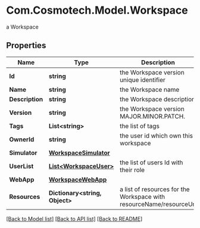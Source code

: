 # Com.Cosmotech.Model.Workspace
a Workspace

## Properties

Name | Type | Description | Notes
------------ | ------------- | ------------- | -------------
**Id** | **string** | the Workspace version unique identifier | [optional] [readonly] 
**Name** | **string** | the Workspace name | 
**Description** | **string** | the Workspace description | [optional] 
**Version** | **string** | the Workspace version MAJOR.MINOR.PATCH. | [optional] 
**Tags** | **List&lt;string&gt;** | the list of tags | [optional] 
**OwnerId** | **string** | the user id which own this workspace | [optional] [readonly] 
**Simulator** | [**WorkspaceSimulator**](WorkspaceSimulator.md) |  | 
**UserList** | [**List&lt;WorkspaceUser&gt;**](WorkspaceUser.md) | the list of users Id with their role | [optional] 
**WebApp** | [**WorkspaceWebApp**](WorkspaceWebApp.md) |  | [optional] 
**Resources** | **Dictionary&lt;string, Object&gt;** | a list of resources for the Workspace with resourceName/resourceUrl | [optional] [readonly] 

[[Back to Model list]](../README.md#documentation-for-models) [[Back to API list]](../README.md#documentation-for-api-endpoints) [[Back to README]](../README.md)

